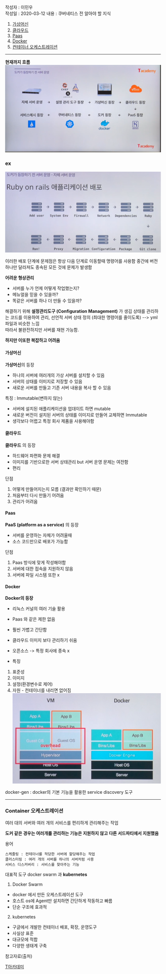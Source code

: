 
작성자 : 이민우<br>
작성일 : 2020-03-12
내용 : 쿠버네티스 전 알아야 할 지식 <br>

1. [가상머신](#가상머신)
2. [클라우드](#클라우드)
3. [Paas](#Paas)
4. [Docker](#Docker)
5. [컨테이너 오케스트레이션](#Container-오케스트레이션)
-----
**현재까지 흐름**
![](./img/before.png)

### ex
![ex](./img/before1.png)

이러한 배포 단계에 문제점은 항상 다음 단계로 이동할때 명령어를 사용함
중간에 버전 하나만 달라져도 종속된 모든 것에 문제가 발생함

**어려운 형상관리**
- 서버를 누가 언제 어떻게 작업했는지?
- 메뉴얼을 믿을 수 있을까?
- 똑같은 서버를 하나 더 만들 수 있을까?


해결하기 위해 **설정관리도구 (Configuration Management)** 가 생김
상태를 관리하는 코드를 이용하여 관리, 선언적 서버 상태 정의 (최대한 명령어를 줄이도록) --> yml 파일과 비슷한 느낌 <br>
따라서 불완전하지만 서버를 재현 가능함.

**하지만 이또한 복잡하고 어려움**

#### 가상머신
**가상머신**의 등장

- 하나의 서버에 여러개의 가상 서버를 설치할 수 있음
- 서버의 상태를 이미지로 저장할 수 있음
- 새로운 서버를 만들고 기존 서버 내용을 복사 할 수 있음

특징 : Immutable(변하지 않는)
- 서버에 설치된 애플리케이션을 업데이트 하면 mutable
- 새로운 버전이 설치된 서버의 상태를 이미지로 만들어 교체하면 Immutable
- 생각보다 어렵고 특정 회사 제품을 사용해야함

#### 클라우드
**클라우드** 의 등장
- 하드웨어 파편화 문제 해결
- 이미지를 기반으로한 서버 상태관리 but 서버 운영 문제는 여전함
- 편리

단점
1. 어떻게 만들어지는지 모름 (결과만 확인하기 때문)
2. 처음부터 다시 만들기 어려움
3. 관리가 어려움

#### Paas
**PaaS (platform as a service)** 의 등장
- 서버를 운영하는 자체가 어려울때
- 소스 코드만으로 배포가 가능함

단점
1. Paas 방식에 맞게 작성해야함
2. 서버에 대한 접속을 지원하지 않음
3. 서버에 파일 시스템 또한 x

#### Docker
**Docker의 등장**

- 리눅스 커널의 여러 기술 활용
- Paas 와 같은 제한 없음
- 훨씬 가볍고 간단함
- 클라우드 이미지 보다 관리하기 쉬움
- 오픈소스 -> 특정 회사에 종속 x

- 특징
1. 표준성
2. 이미지
3. 설정(환경변수로 제어)
4. 자원 - 컨테이너를 내리면 없어짐
![](./img/struce.png)


docker-gen : docker의 기본 기능을 활용한 service discovery 도구

---------
### Container 오케스트레이션

여러 대의 서버와 여러 개의 서비스를 편리하게 관리해주는 작업

**도커 같은 경우는 여러개를 관리하는 기능은 지원하지 않고 다른 서드파티에서 지원했음**

용어

    스케줄링 : 컨테이너를 적당한 서버에 할당해주는 작업
    클러스터링 : 여러 개의 서버를 하나의 서버처럼 사용
    서비스 디스커버리 : 서비스를 찾아주는 기능
        
        
대표적 도구
docker swarm 과 **kubernetes**

1. Docker Swarm
- docker 에서 만든 오케스트레이션 도구
- 호스트 os에 Agent만 설치하면 간단하게 작동하고 빠름
- 단순 구조에 효과적

2. kubernetes 
- 구글에서 개발한 컨테이너 배포, 확장, 운영도구
- 사실상 표준
- 대규모에 적합
- 다양한 생태계 구축


참고자료(출처) 

[T아카데미](https://tacademy.skplanet.com/live/player/onlineLectureDetail.action?seq=162)




 